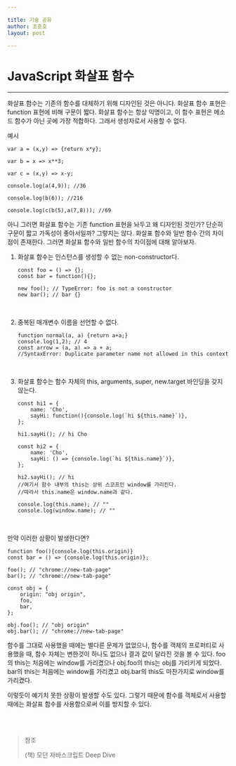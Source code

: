 ```yaml
---

title: 기술 공유
author: 조준호
layout: post

---
```




# JavaScript 화살표 함수
---



화살표 함수는 기존의 함수를 대체하기 위해 디자인된 것은 아니다. 화살표 함수 표현은 function 표현에 비해 구문이 짧다. 화살표 함수는 항상 익명이고, 이 함수 표현은 메소드 함수가 아닌 곳에 가장 적합하다. 그래서 생성자로서 사용할 수 없다.
<br>


예시

```
var a = (x,y) => {return x*y};

var b = x => x**3;

var c = (x,y) => x-y;

console.log(a(4,9)); //36

console.log(b(6)); //216

console.log(c(b(5),a(7,8))); //69
```



아니 그러면 화살표 함수는 기존 function 표현을 놔두고 왜 디자인된 것인가? 
단순히 구문이 짧고 가독성이 좋아서일까?
그렇지는 않다. 화살표 함수와 일반 함수 간의 차이점이 존재한다.
그러면 화살표 함수와 일반 함수의 차이점에 대해 알아보자.



1. 화살표 함수는 인스턴스를 생성할 수 없는 non-constructor다.
	```
	const foo = () => {};
	const bar = function(){};

	new foo(); // TypeError: foo is not a constructor
	new bar(); // bar {}
	```
<br>

2. 중복된 매개변수 이름을 선언할 수 없다.
	```
	function normal(a, a) {return a+a;}
	console.log(1,2); // 4
	const arrow = (a, a) => a + a; 
	//SyntaxError: Duplicate parameter name not allowed in this context
	```
<br>

3. 화살표 함수는 함수 자체의 this, arguments, super, new.target 바인딩을 갖지 않는다.
	```
	const hi1 = {
		name: 'Cho',
		sayHi: function(){console.log(`hi ${this.name}`)},
	};

	hi1.sayHi(); // hi Cho

	const hi2 = {
		name: 'Cho',
		sayHi: () => {console.log(`hi ${this.name}`)},
	};

	hi2.sayHi(); // hi
	//여기서 함수 내부의 this는 상위 스코프인 window를 가리킨다.
	//따라서 this.name은 window.name과 같다.

	console.log(this.name); // ""
	console.log(window.name); // ""

	```
<br>

만약 이러한 상황이 발생한다면?

```
function foo(){console.log(this.origin)}
const bar = () => {console.log(this.origin)};

foo(); // "chrome://new-tab-page"
bar(); // "chrome://new-tab-page"

const obj = {
	origin: "obj origin",
	foo,
	bar,
};

obj.foo(); // "obj origin"
obj.bar(); // "chrome://new-tab-page"
```



함수를 그대로 사용했을 때에는 별다른 문제가 없었으나,
함수를 객체의 프로퍼티로 사용했을 때, 함수 자체는 변한것이 하나도 없으나 결과 값이 달라진 것을 볼 수 있다.
foo의 this는 처음에는 window를 가리켰으나 obj.foo의 this는 obj를 가리키게 되었다.
bar의 this는 처음에는 window를 가리켰고 obj.bar의 this도 마찬가지로 window를 가리켰다.

이렇듯이 예기치 못한 상황이 발생할 수도 있다. 
그렇기 때문에 함수를 객체로서 사용할 때에는 화살표 함수를 사용함으로써 이를 방지할 수 있다.



<br><br>



> 참조
>
> (책) 모던 자바스크립트 Deep Dive

